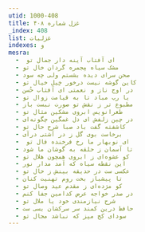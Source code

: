```yaml
---
utid: 1000-408
title: غزل شماره ۴۰۸
_index: 408
list: غزلیات
indexes: و
mesra:
  - ‌ ای آفتاب آینه دار جمال تو
  - مشک سیاه مِجمره گردان خال تو
  - صحن سرای دیده بشستم ولی چه سود
  - کاین گوشه نیست درخور خِیل خیال تو
  - در اوج ناز و نعمتی ای آفتاب حُسن
  - یا رب مباد تا به قیامت زوال تو
  - مطبوع تر ز نقش تو صورت نبست باز
  - طغرانویس ابروی مشکین مثال تو
  - در چین زلفش ای دل غمگین چگونه‌ای
  - کاشفته گفت باد صبا شرح حال تو
  - برخاست بوی گل ز در آشتی درآی
  - ‌ ای نوبهار ما رخ فرخنده فال تو
  - تا آسمان ز حلقه به گوشان ما شود
  - کو عشوه‌ای ز ابروی همچون هلال تو
  - این نقطه سیاه که آمد مدار نور
  - عکسی ست در حدیقه بینش ز خال تو
  - تا پیشباز بخت روم تهنیت کنان
  - کو مژده‌ای ز مقدم عید وصال تو
  - در صدر خواجه عرض کدامین جفا کنم
  - شرح نیازمندی خود یا ملال تو
  - حافظ درین کمند سر سرکشان بسی ست
  - سودای کج مپز که نباشد مجال تو
---
```

